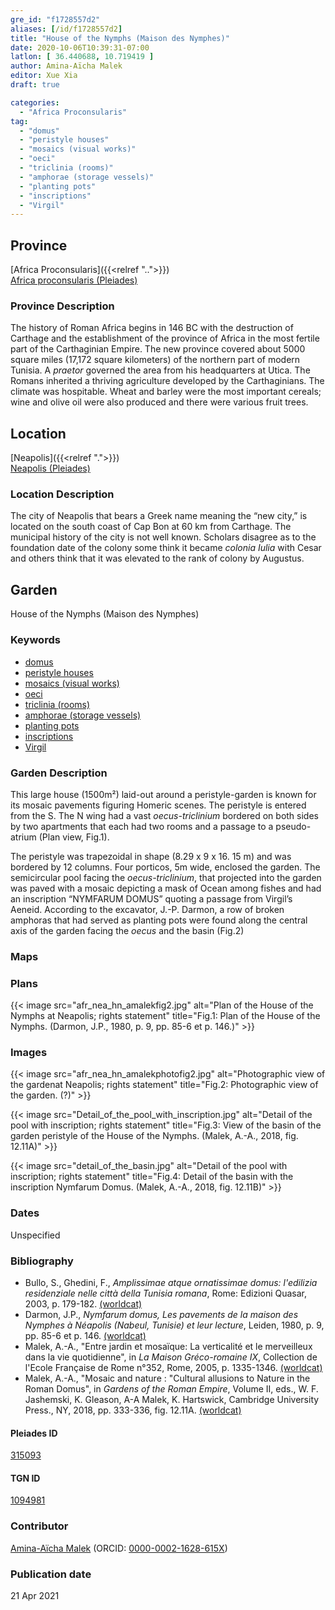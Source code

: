 ```yaml
---
gre_id: "f1728557d2"
aliases: [/id/f1728557d2]
title: "House of the Nymphs (Maison des Nymphes)"
date: 2020-10-06T10:39:31-07:00
latlon: [ 36.440688, 10.719419 ]
author: Amina-Aïcha Malek
editor: Xue Xia
draft: true

categories:
  - "Africa Proconsularis"
tag:
  - "domus"
  - "peristyle houses"
  - "mosaics (visual works)"
  - "oeci"
  - "triclinia (rooms)"
  - "amphorae (storage vessels)"
  - "planting pots"
  - "inscriptions"
  - "Virgil"
---
```


## Province
[Africa Proconsularis]({{<relref "..">}}) \
[Africa proconsularis (Pleiades)](https://pleiades.stoa.org/places/991341)

### Province Description
The history of Roman Africa begins in 146 BC with the destruction of Carthage and the establishment of the province of Africa in the most fertile part of the Carthaginian Empire. The new province covered about 5000 square miles (17,172 square kilometers) of the northern part of modern Tunisia. A *praetor* governed the area from his headquarters at Utica. The Romans inherited a thriving agriculture developed by the Carthaginians. The climate was hospitable. Wheat and barley were the most important cereals; wine and olive oil were also produced and there were various fruit trees.

## Location

[Neapolis]({{<relref ".">}}) \
[Neapolis (Pleiades)](https://pleiades.stoa.org/places/315093)

### Location Description

The city of Neapolis that bears a Greek name meaning the “new city,” is located on the south coast of Cap Bon at 60 km from Carthage. The municipal history of the city is not well known. Scholars disagree as to the foundation date of the colony some think it became *colonia Iulia* with Cesar and others think that it was elevated to the rank of colony by Augustus.


<!-- LEAVE THIS BLANK FOR NOW -->

<!--## Sublocation-->

<!--
[AREA WITHIN LOCATION, LIKE “PALATINE HILL”](GEOREFERENCE LINK)
A sublocation is any area larger than an individual garden, but located within a location. I would always try to include a link to a controlled vocabulary here if possible. This ID may well be different from the Garden ID, e.g., Pompeii versus a Garden in one of the houses which has its own Pleiades ID.
-->

<!--### Sublocation Description-->

<!-- DESCRIPTION -->

## Garden
House of the Nymphs (Maison des Nymphes)

### Keywords
- [domus](http://vocab.getty.edu/page/aat/300005506)
- [peristyle houses](http://vocab.getty.edu/page/aat/300005452)
- [mosaics (visual works)](http://vocab.getty.edu/page/aat/300015342)
- [oeci](http://vocab.getty.edu/page/aat/300080791)
- [triclinia (rooms)](http://vocab.getty.edu/page/aat/300004359)
- [amphorae (storage vessels)](http://vocab.getty.edu/page/aat/300148696)
- [planting pots](#)
- [inscriptions](http://vocab.getty.edu/page/aat/300028702)
- [Virgil](#)

### Garden Description
 This large house (1500m²) laid-out around a peristyle-garden is known for its mosaic pavements figuring Homeric scenes. The peristyle is entered from the S. The N wing had a vast *oecus-triclinium* bordered on both sides by two apartments that each had two rooms and a passage to a pseudo-atrium (Plan view, Fig.1).

 The peristyle was trapezoidal in shape (8.29 x 9 x 16. 15 m) and was bordered by 12 columns. Four porticos, 5m wide, enclosed the garden. The semicircular pool facing the *oecus-triclinium*, that projected into the garden was paved with a mosaic depicting a mask of Ocean among fishes and had an inscription “NYMFARUM DOMUS” quoting a passage from Virgil’s Aeneid. According to the excavator, J.-P. Darmon, a row of broken amphoras that had served as planting pots were found along the central axis of the garden facing the *oecus* and the basin (Fig.2)


### Maps

<!--
{{< figure src="IMG_URL" alt="ALT_TEXT" title="CAPTION" >}}
-->

### Plans
{{< image src="afr_nea_hn_amalekfig2.jpg" alt="Plan of the House of the Nymphs at Neapolis; rights statement" title="Fig.1: Plan of the House of the Nymphs. (Darmon, J.P., 1980, p. 9, pp. 85-6 et p. 146.)" >}}

<!--
{{< figure src="IMG_URL" alt="ALT_TEXT" title="CAPTION" >}}
-->

### Images

{{< image src="afr_nea_hn_amalekphotofig2.jpg" alt="Photographic view of the gardenat Neapolis; rights statement" title="Fig.2: Photographic view of the garden. (?)" >}}

{{< image src="Detail_of_the_pool_with_inscription.jpg" alt="Detail of the pool with inscription; rights statement" title="Fig.3: View of the basin of the garden peristyle of the House of the Nymphs. (Malek, A.-A., 2018, fig. 12.11A)" >}}

{{< image src="detail_of_the_basin.jpg" alt="Detail of the pool with inscription; rights statement" title="Fig.4: Detail of the basin with the inscription Nymfarum Domus. (Malek, A.-A., 2018, fig. 12.11B)" >}}

### Dates
Unspecified

### Bibliography
* Bullo, S., Ghedini, F., *Amplissimae atque ornatissimae domus: l'edilizia residenziale nelle città della Tunisia romana*, Rome: Edizioni Quasar, 2003, p. 179-182. [(worldcat)](http://www.worldcat.org/oclc/989088620)
* Darmon, J.P., *Nymfarum domus, Les pavements de la maison des Nymphes à Néapolis (Nabeul, Tunisie) et leur lecture*, Leiden, 1980, p. 9, pp. 85-6 et p. 146. [(worldcat)](http://www.worldcat.org/oclc/797872994)
* Malek, A.-A., "Entre jardin et mosaïque: La verticalité et le merveilleux dans la vie quotidienne", in *La Maison Gréco-romaine IX*, Collection de l'Ecole Française de Rome n°352, Rome, 2005, p. 1335-1346. [(worldcat)](http://www.worldcat.org/oclc/109642973)
* Malek, A.-A., "Mosaic and nature : "Cultural allusions to Nature in the Roman Domus", in *Gardens of the Roman Empire*, Volume II, eds., W. F. Jashemski, K. Gleason, A-A Malek, K. Hartswick, Cambridge University Press., NY, 2018, pp. 333-336, fig. 12.11A. [(worldcat)](http://www.worldcat.org/oclc/1021392532)



<!--#### Periodo ID-->

<!-- [PERIODO_ID](https://pleiades.stoa.org/places/PLEIADES_ID) -->

#### Pleiades ID

[315093](https://pleiades.stoa.org/places/315093)

#### TGN ID
[1094981](http://vocab.getty.edu/page/tgn/1094981)

### Contributor
[Amina-Aïcha Malek](link) (ORCID: [0000-0002-1628-615X](https://orcid.org/0000-0002-1628-615X))

### Publication date

21 Apr 2021

<!--### Related articles-->

<!-- Links to other related articles. Leave blank for now -->
